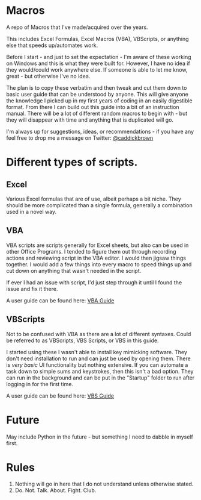 # Macros
A repo of Macros that I've made/acquired over the years.

This includes Excel Formulas, Excel Macros (VBA), VBScripts, or anything else that speeds up/automates work.

Before I start - and just to set the expectation - I'm aware of these working on Windows and this is what they were built for. However, I have no idea if they would/could work anywhere else. If someone is able to let me know, great - but otherwise I've no idea.

The plan is to copy these verbatim and then tweak and cut them down to basic user guide that can be understood by anyone. This will give anyone the knowledge I picked up in my first years of coding in an easily digestible format. From there I can build out this guide into a bit of an instruction manual. There will be a lot of different random macros to begin with - but they will disappear with time and anything that is duplicated will go.

I'm always up for suggestions, ideas, or recommendations - if you have any feel free to drop me a message on Twitter: [@caddickbrown](https://twitter.com/caddickbrown)

# Different types of scripts.

## Excel
Various Excel formulas that are of use, albeit perhaps a bit niche. They should be more complicated than a single formula, generally a combination used in a novel way.

## VBA
VBA scripts are scripts generally for Excel sheets, but also can be used in other Office Programs. I tended to figure them out through recording actions and reviewing script in the VBA editor. I would then jigsaw things together. I would add a few things into every macro to speed things up and cut down on anything that wasn't needed in the script.

If ever I had an issue with script, I'd just step through it until I found the issue and fix it there.

A user guide can be found here: [VBA Guide](https://github.com/Caddickbrown/Programming-Notes/blob/main/Guidebook/VBA.vba)

## VBScripts
Not to be confused with VBA as there are a lot of different syntaxes. Could be referred to as VBScripts, VBS Scripts, or VBS in this guide.

I started using these I wasn't able to install key mimicking software. They don't need installation to run and can just be used by opening them. There is _very basic_ UI functionality but nothing extensive. If you can automate a task down to simple sums and keystrokes, then this isn't a bad option. They can run in the background and can be put in the "Startup" folder to run after logging in for the first time.

A user guide can be found here: [VBS Guide](https://github.com/Caddickbrown/Programming-Notes/blob/main/Guidebook/VBS.vbs)

# Future
May include Python in the future - but something I need to dabble in myself first.

# Rules
1. Nothing will go in here that I do not understand unless otherwise stated.
2. Do. Not. Talk. About. Fight. Club.

